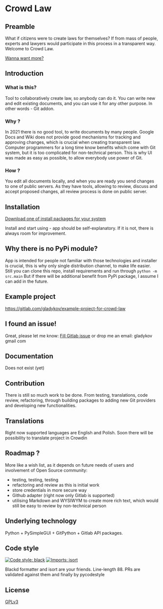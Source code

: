 # Crowd Law

## Preamble

What if citizens were to create laws for themselves? If from mass of people, experts and lawyers would participate in this process in a transparent way. Welcome to Crowd Law. 

[Wanna want more?](https://old.reddit.com/r/crowdlaw/wiki/index)


## Introduction

### What is this?

Tool to collaboratively create law, so anybody can do it. You can write new and edit existing documents, and you can use it for any other purpose. In other words - Git addon.

### Why ?

In 2021 there is no good tool, to write documents by many people. Google Docs and Wiki does not provide good mechanisms for tracking and approving changes, which is crucial when creating transparent law.
Computer programmers for a long time know benefits which come with Git system, but it is too complicated for non-technical person. This is why UI was made as easy as possible, to allow everybody use power of Git.

### How ?

You edit all documents locally, and when you are ready you send changes to one of public servers. As they have tools, allowing to review, discuss and accept proposed changes, all review process is done on public server.

## Installation

[Download one of install packages for your system](https://github.com/gladykov/crowdlaw/releases)

Install and start using - app should be self-explanatory. If it is not, there is always room for improvement.

## Why there is no PyPi module?

App is intended for people not familiar with those technologies and installer is crucial, this is why only single distribution channel, to make life easier. Still you can clone this repo, install requirements and run through `python -m src.main` 
But if there will be additional benefit from PyPi package, I assume I can add in the future.

## Example project

https://gitlab.com/gladykov/example-project-for-crowd-law

## I found an issue!

Great, please let me know:
[Fill Gitlab issue](https://gitlab.com/gladykov/crowdlaw/-/issues/new)
or drop me an email: gladykov gmail com

## Documentation

Does not exist (yet)

## Contribution

There is still so much work to be done. From testing, translations, code review, refactoring, through building packages to adding new Git providers and developing new functionalities.

## Translations

Right now supported languages are English and Polish. Soon there will be possibility to translate project in Crowdin

## Roadmap ?

More like a wish list, as it depends on future needs of users and involvement of Open Source community:
- testing, testing, testing
- refactoring and review as this is initial work
- store credentials in more secure way
- Github adapter (right now only Gitlab is supported)
- utilising Markdown and WYSIWYM to create more rich text, which would still be easy to review by non-technical person

## Underlying technology

Python + PySimpleGUI + GitPython + Gitlab API packages.

## Code style

[![Code style: black](https://img.shields.io/badge/code%20style-black-000000.svg)](https://github.com/psf/black)
[![Imports: isort](https://img.shields.io/badge/%20imports-isort-%231674b1?style=flat&labelColor=ef8336)](https://pycqa.github.io/isort/)

Blackd formatter and isort are your friends. Line-length 88. PRs are validated against them and finally by pycodestyle

## License

[GPLv3](https://www.gnu.org/licenses/gpl-3.0.en.html)
